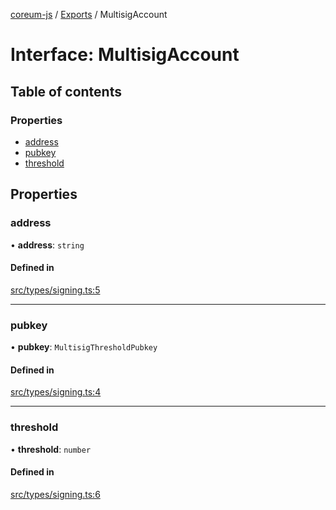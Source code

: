 [coreum-js](../README.md) / [Exports](../modules.md) / MultisigAccount

# Interface: MultisigAccount

## Table of contents

### Properties

- [address](MultisigAccount.md#address)
- [pubkey](MultisigAccount.md#pubkey)
- [threshold](MultisigAccount.md#threshold)

## Properties

### address

• **address**: `string`

#### Defined in

[src/types/signing.ts:5](https://github.com/PyramydLabs/coreum-js/blob/cea84df/src/types/signing.ts#L5)

___

### pubkey

• **pubkey**: `MultisigThresholdPubkey`

#### Defined in

[src/types/signing.ts:4](https://github.com/PyramydLabs/coreum-js/blob/cea84df/src/types/signing.ts#L4)

___

### threshold

• **threshold**: `number`

#### Defined in

[src/types/signing.ts:6](https://github.com/PyramydLabs/coreum-js/blob/cea84df/src/types/signing.ts#L6)
